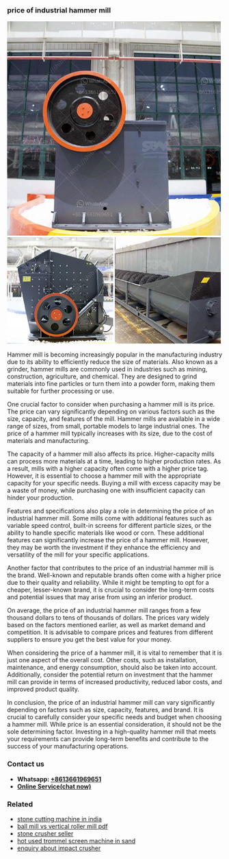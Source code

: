 <h3>price of industrial hammer mill</h3><img src='1706754001.jpg' alt=''><p>Hammer mill is becoming increasingly popular in the manufacturing industry due to its ability to efficiently reduce the size of materials. Also known as a grinder, hammer mills are commonly used in industries such as mining, construction, agriculture, and chemical. They are designed to grind materials into fine particles or turn them into a powder form, making them suitable for further processing or use.</p><p>One crucial factor to consider when purchasing a hammer mill is its price. The price can vary significantly depending on various factors such as the size, capacity, and features of the mill. Hammer mills are available in a wide range of sizes, from small, portable models to large industrial ones. The price of a hammer mill typically increases with its size, due to the cost of materials and manufacturing.</p><p>The capacity of a hammer mill also affects its price. Higher-capacity mills can process more materials at a time, leading to higher production rates. As a result, mills with a higher capacity often come with a higher price tag. However, it is essential to choose a hammer mill with the appropriate capacity for your specific needs. Buying a mill with excess capacity may be a waste of money, while purchasing one with insufficient capacity can hinder your production.</p><p>Features and specifications also play a role in determining the price of an industrial hammer mill. Some mills come with additional features such as variable speed control, built-in screens for different particle sizes, or the ability to handle specific materials like wood or corn. These additional features can significantly increase the price of a hammer mill. However, they may be worth the investment if they enhance the efficiency and versatility of the mill for your specific applications.</p><p>Another factor that contributes to the price of an industrial hammer mill is the brand. Well-known and reputable brands often come with a higher price due to their quality and reliability. While it might be tempting to opt for a cheaper, lesser-known brand, it is crucial to consider the long-term costs and potential issues that may arise from using an inferior product.</p><p>On average, the price of an industrial hammer mill ranges from a few thousand dollars to tens of thousands of dollars. The prices vary widely based on the factors mentioned earlier, as well as market demand and competition. It is advisable to compare prices and features from different suppliers to ensure you get the best value for your money.</p><p>When considering the price of a hammer mill, it is vital to remember that it is just one aspect of the overall cost. Other costs, such as installation, maintenance, and energy consumption, should also be taken into account. Additionally, consider the potential return on investment that the hammer mill can provide in terms of increased productivity, reduced labor costs, and improved product quality.</p><p>In conclusion, the price of an industrial hammer mill can vary significantly depending on factors such as size, capacity, features, and brand. It is crucial to carefully consider your specific needs and budget when choosing a hammer mill. While price is an essential consideration, it should not be the sole determining factor. Investing in a high-quality hammer mill that meets your requirements can provide long-term benefits and contribute to the success of your manufacturing operations.</p><h3>Contact us</h3><ul><li><strong>Whatsapp:&nbsp;<a href="https://wa.me/8613661969651">+8613661969651</a></strong></li><li><a href="https://swt.shibang-china.com/?git&amp;zhl&amp;price of industrial hammer mill"><strong>Online Service(chat now)</strong></a></li></ul><h3>Related</h3><ul><li><a href='stone cutting machine in india.md'>stone cutting machine in india</a></li><li><a href='ball mill vs vertical roller mill pdf.md'>ball mill vs vertical roller mill pdf</a></li><li><a href='stone crusher seller.md'>stone crusher seller</a></li><li><a href='hot used trommel screen machine in sand.md'>hot used trommel screen machine in sand</a></li><li><a href='enquiry about impact crusher.md'>enquiry about impact crusher</a></li></ul>
